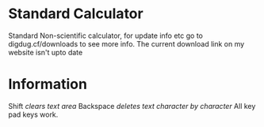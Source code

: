 # Standard Calculator
Standard Non-scientific calculator, for update info etc go to
digdug.cf/downloads to see more info.
The current download link on my website isn't upto date

# Information

Shift *clears text area*
Backspace *deletes text character by character*
All key pad keys work.

